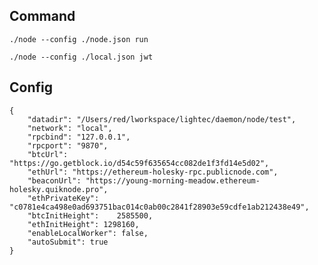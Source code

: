 ## Command 

    ./node --config ./node.json run

    ./node --config ./local.json jwt



## Config

    {
        "datadir": "/Users/red/lworkspace/lightec/daemon/node/test",
        "network": "local",
        "rpcbind": "127.0.0.1",
        "rpcport": "9870",
        "btcUrl": "https://go.getblock.io/d54c59f635654cc082de1f3fd14e5d02",
        "ethUrl": "https://ethereum-holesky-rpc.publicnode.com",
        "beaconUrl": "https://young-morning-meadow.ethereum-holesky.quiknode.pro",
        "ethPrivateKey": "c0781e4ca498e0ad693751bac014c0ab00c2841f28903e59cdfe1ab212438e49",
        "btcInitHeight": 	2585500,
        "ethInitHeight": 1298160,
        "enableLocalWorker": false,
        "autoSubmit": true
    }
        
    




